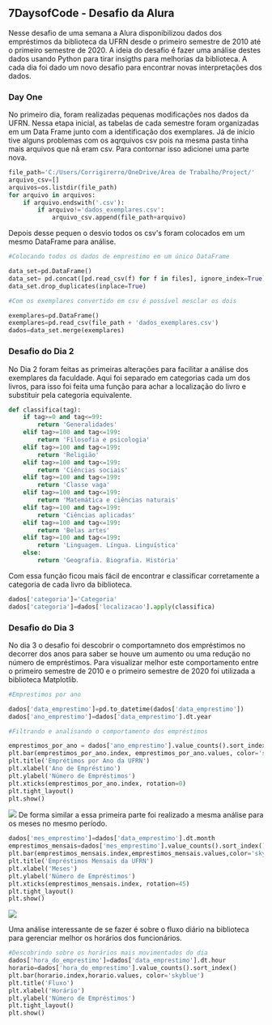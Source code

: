 ## 7DaysofCode - Desafio da Alura
Nesse desafio de uma semana a Alura disponibilizou dados dos empréstimos da biblioteca da UFRN desde o primeiro semestre de 2010 até o primeiro semestre de 2020. A ideia do desafio é fazer uma análise destes dados usando Python para tirar insigths para melhorias da biblioteca. A cada dia foi dado um novo desafio para encontrar novas interpretações dos dados.
### Day One
No primeiro dia, foram realizadas pequenas modificações nos dados da UFRN. Nessa etapa inicial, as tabelas de cada semestre foram organizadas em um Data Frame junto com a identificação dos exemplares. Já de início tive alguns problemas com os aqrquivos csv pois na mesma pasta tinha mais arquivos que nã eram csv. Para contornar isso adicionei uma parte nova.
```python
file_path='C:/Users/Corrigirerro/OneDrive/Área de Trabalho/Project/'
arquivo_csv=[]
arquivos=os.listdir(file_path)
for arquivo in arquivos:
    if arquivo.endswith('.csv'):
        if arquivo!='dados_exemplares.csv':
            arquivo_csv.append(file_path+arquivo)
```
Depois desse pequen o desvio todos os csv's foram colocados em um mesmo DataFrame para análise.
```python
#Colocando todos os dados de emprestimo em um único DataFrame

data_set=pd.DataFrame()
data_set= pd.concat([pd.read_csv(f) for f in files], ignore_index=True)
data_set.drop_duplicates(inplace=True)

#Com os exemplares convertido em csv é possível mesclar os dois

exemplares=pd.DataFrame()
exemplares=pd.read_csv(file_path + 'dados_exemplares.csv')
dados=data_set.merge(exemplares)
```
### Desafio do Dia 2
No Dia 2 foram feitas as primeiras alterações para facilitar a análise dos exemplares da faculdade. Aqui foi separado em categorias cada um dos livros, para isso foi feita uma função para achar a localização do livro e substituir pela categoria equivalente.
```python
def classifica(tag):
    if tag>=0 and tag<=99:
        return 'Generalidades'
    elif tag>=100 and tag<=199:
        return 'Filosofia e psicologia'
    elif tag>=100 and tag<=199:
        return 'Religião'
    elif tag>=100 and tag<=199:
        return 'Ciências sociais'
    elif tag>=100 and tag<=199:
        return 'Classe vaga'
    elif tag>=100 and tag<=199:
        return 'Matemática e ciências naturais'
    elif tag>=100 and tag<=199:
        return 'Ciências aplicadas'
    elif tag>=100 and tag<=199:
        return 'Belas artes'
    elif tag>=100 and tag<=199:
        return 'Linguagem. Língua. Linguística'
    else:
        return 'Geografia. Biografia. História'

```
Com essa função ficou mais fácil de encontrar e classificar corretamente a categoria de cada livro da biblioteca.
```python
dados['categoria']='Categoria'
dados['categoria']=dados['localizacao'].apply(classifica)
```
### Desafio do Dia 3
No dia 3 o desafio foi descobrir o comportamneto dos empréstimos no decorrer dos anos para saber se houve um aumento ou uma redução no número de empréstimos. Para visualizar melhor este comportamento entre o primeiro semestre de 2010 e o primeiro semestre de 2020 foi utilizada a biblioteca Matplotlib.
```python
#Emprestimos por ano

dados['data_emprestimo']=pd.to_datetime(dados['data_emprestimo'])
dados['ano_emprestimo']=dados['data_emprestimo'].dt.year

#Filtrando e analisando o comportamento dos empréstimos

emprestimos_por_ano = dados['ano_emprestimo'].value_counts().sort_index()
plt.bar(emprestimos_por_ano.index, emprestimos_por_ano.values, color='skyblue')
plt.title('Emprétimos por Ano da UFRN')
plt.xlabel('Ano de Empréstimo')
plt.ylabel('Número de Empréstimos')
plt.xticks(emprestimos_por_ano.index, rotation=0)
plt.tight_layout()
plt.show()
```
<img src='C:\Users\Corrigirerro\OneDrive\Área de Trabalho\Project\emprestimos_anuais.png'>
De forma similar a essa primeira parte foi realizado a mesma análise para os meses no mesmo período.

```python
dados['mes_emprestimo']=dados['data_emprestimo'].dt.month
emprestimos_mensais=dados['mes_emprestimo'].value_counts().sort_index()
plt.bar(emprestimos_mensais.index,emprestimos_mensais.values,color='skyblue')
plt.title('Empréstimos Mensais da UFRN')
plt.xlabel('Meses')
plt.ylabel('Número de Empréstimos')
plt.xticks(emprestimos_mensais.index, rotation=45)
plt.tight_layout()
plt.show()
```
<img src='C:\Users\Corrigirerro\OneDrive\Área de Trabalho\Project\emprestimos_mensais.png'>

Uma análise interessante de se fazer é sobre o fluxo diário na biblioteca para gerenciar melhor os horários dos funcionários.
```python
#Descobrindo sobre os horários mais movimentados do dia
dados['hora_do_emprestimo']=dados['data_emprestimo'].dt.hour
horario=dados['hora_do_emprestimo'].value_counts().sort_index()
plt.bar(horario.index,horario.values, color='skyblue')
plt.title('Fluxo')
plt.xlabel('Horário')
plt.ylabel('Número de Empréstimos')
plt.tight_layout()
plt.show()
```